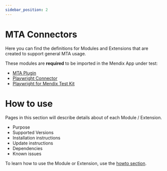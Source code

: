 ```yaml
---
sidebar_position: 2
---
```


# MTA Connectors

Here you can find the definitions for Modules and Extensions that are created to support general MTA usage.

These modules are **required** to be imported in the Mendix App under test:
- [MTA Plugin](tools/mta-plugin)
- [Playwright Connector](tools/playwright-connector)
- [Playwright for Mendix Test Kit](tools/playwright-testkit)

# How to use

Pages in this section will describe details about of each Module / Extension.
- Purpose
- Supported Versions
- Installation instructions
- Update instructions
- Dependencies
- Known issues

To learn how to use the Module or Extension, use the [howto section](../../additional/howtos/).
